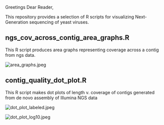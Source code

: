 Greetings Dear Reader,

This repository provides a selection of R scripts for visualizing Next-Generation sequencing of yeast viruses.


  ngs_cov_across_contig_area_graphs.R 
  ----------------
  This R script produces area graphs representing coverage across a contig from ngs data.

![area_graphs.jpeg](https://raw.githubusercontent.com/amcrabtree/amc_repo1/master/images/area_graphs.jpeg)
    
  contig_quality_dot_plot.R 
  ----------------
  This R script makes dot plots of length v. coverage of contigs generated from de novo assembly of Illumina NGS data

![dot_plot_labeled.jpeg](https://raw.githubusercontent.com/amcrabtree/amc_repo1/master/images/dot_plot_labeled.jpeg)

![dot_plot_log10.jpeg](https://raw.githubusercontent.com/amcrabtree/amc_repo1/master/images/dot_plot_log10.jpeg)
